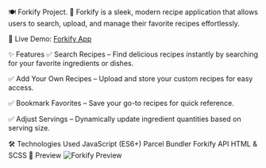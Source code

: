 🍽️ Forkify Project.
🚀 Forkify is a sleek, modern recipe application that allows users to search, upload, and manage their favorite recipes effortlessly.

🔗 Live Demo: [Forkify App](https://forkify-app-panos.netlify.app)

✨ Features
✅ Search Recipes – Find delicious recipes instantly by searching for your favorite ingredients or dishes.

✅ Add Your Own Recipes – Upload and store your custom recipes for easy access.

✅ Bookmark Favorites – Save your go-to recipes for quick reference.

✅ Adjust Servings – Dynamically update ingredient quantities based on serving size.

🛠️ Technologies Used
JavaScript (ES6+)
Parcel Bundler
Forkify API
HTML & SCSS
📸 Preview
![Forkify Preview](https://i.imgur.com/EXMYkyN.png)
